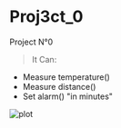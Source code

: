 # Proj3ct_0
Project N°0
> It Can:

* Measure temperature()
* Measure distance()
* Set alarm() "in minutes"

![plot](img/IMG_2725.gif)

